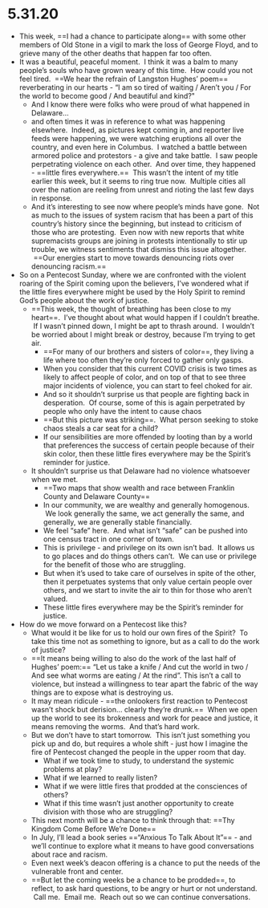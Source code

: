# 5.31.20

* This week, ==I had a chance to participate along== with some other members of Old Stone in a vigil to mark the loss of George Floyd, and to grieve many of the other deaths that happen far too often.
* It was a beautiful, peaceful moment.  I think it was a balm to many people’s souls who have grown weary of this time.  How could you not feel tired.  ==We hear the refrain of Langston Hughes’ poem== reverberating in our hearts - “I am so tired of waiting / Aren’t you / For the world to become good / And beautiful and kind?"
	* And I know there were folks who were proud of what happened in Delaware…
	* and often times it was in reference to what was happening elsewhere.  Indeed, as pictures kept coming in, and reporter live feeds were happening, we were watching eruptions all over the country, and even here in Columbus.  I watched a battle between armored police and protestors - a give and take battle.  I saw people perpetrating violence on each other.  And over time, they happened - ==little fires everywhere.==  This wasn’t the intent of my title earlier this week, but it seems to ring true now.  Multiple cities all over the nation are reeling from unrest and rioting the last few days in response.
	* And it’s interesting to see now where people’s minds have gone.  Not as much to the issues of system racism that has been a part of this country’s history since the beginning, but instead to criticism of those who are protesting.  Even now with new reports that white supremacists groups are joining in protests intentionally to stir up trouble, we witness sentiments that dismiss this issue altogether.  ==Our energies start to move towards denouncing riots over denouncing racism.==
* So on a Pentecost Sunday, where we are confronted with the violent roaring of the Spirit coming upon the believers, I’ve wondered what if the little fires everywhere might be used by the Holy Spirit to remind God’s people about the work of justice.
	* ==This week, the thought of breathing has been close to my heart==.  I’ve thought about what would happen if I couldn’t breathe.  If I wasn’t pinned down, I might be apt to thrash around.  I wouldn’t be worried about I might break or destroy, because I’m trying to get air.
		* ==For many of our brothers and sisters of color==, they living a life where too often they’re only forced to gather only gasps.  
		* When you consider that this current COVID crisis is two times as likely to affect people of color, and on top of that to see three major incidents of violence, you can start to feel choked for air.
		* And so it shouldn’t surprise us that people are fighting back in desperation.  Of course, some of this is again perpetrated by people who only have the intent to cause chaos
		* ==But this picture was striking==.  What person seeking to stoke chaos steals a car seat for a child?  
		* If our sensibilities are more offended by looting than by a world that preferences the success of certain people because of their skin color, then these little fires everywhere may be the Spirit’s reminder for justice.
	* It shouldn’t surprise us that Delaware had no violence whatsoever when we met.
		* ==Two maps that show wealth and race between Franklin County and Delaware County==
		* In our community, we are wealthy and generally homogenous.  We look generally the same, we act generally the same, and generally, we are generally stable financially.
		* We feel “safe” here.  And what isn’t “safe” can be pushed into one census tract in one corner of town.  
		* This is privilege - and privilege on its own isn’t bad.  It allows us to go places and do things others can’t.  We can use or privilege for the benefit of those who are struggling.
		* But when it’s used to take care of ourselves in spite of the other, then it perpetuates systems that only value certain people over others, and we start to invite the air to thin for those who aren’t valued.
		* These little fires everywhere may be the Spirit’s reminder for justice.
* How do we move forward on a Pentecost like this?
	* What would it be like for us to hold our own fires of the Spirit?  To take this time not as something to ignore, but as a call to do the work of justice?
	* ==It means being willing to also do the work of the last half of Hughes’ poem:== “Let us take a knife / And cut the world in two / And see what worms are eating / At the rind”. This isn’t a call to violence, but instead a willingness to tear apart the fabric of the way things are to expose what is destroying us.
	* It may mean ridicule - ==the onlookers first reaction to Pentecost wasn’t shock but derision… clearly they’re drunk.==  When we open up the world to see its brokenness and work for peace and justice, it means removing the worms.  And that’s hard work.
	* But we don’t have to start tomorrow.  This isn’t just something you pick up and do, but requires a whole shift - just how I imagine the fire of Pentecost changed the people in the upper room that day.
		* What if we took time to study, to understand the systemic problems at play?  
		* What if we learned to really listen?  
		* What if we were little fires that prodded at the consciences of others?  
		* What if this time wasn’t just another opportunity to create division with those who are struggling?
	* This next month will be a chance to think through that: ==Thy Kingdom Come Before We’re Done==
	* In July, I’ll lead a book series ==“Anxious To Talk About It”== - and we’ll continue to explore what it means to have good conversations about race and racism.
	* Even next week’s deacon offering is a chance to put the needs of the vulnerable front and center.
	* ==But let the coming weeks be a chance to be prodded==, to reflect, to ask hard questions, to be angry or hurt or not understand.  Call me.  Email me.  Reach out so we can continue conversations.
